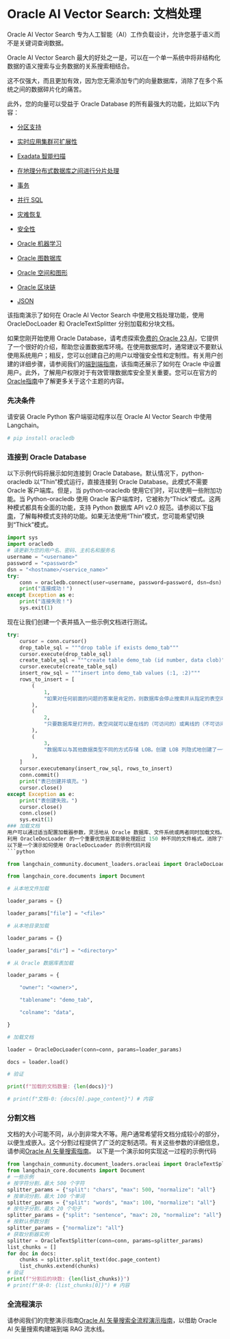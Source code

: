 # Oracle AI Vector Search: 文档处理

Oracle AI Vector Search 专为人工智能（AI）工作负载设计，允许您基于语义而不是关键词查询数据。

Oracle AI Vector Search 最大的好处之一是，可以在一个单一系统中将非结构化数据的语义搜索与业务数据的关系搜索相结合。

这不仅强大，而且更加有效，因为您无需添加专门的向量数据库，消除了在多个系统之间的数据碎片化的痛苦。

此外，您的向量可以受益于 Oracle Database 的所有最强大的功能，比如以下内容：

* [分区支持](https://www.oracle.com/database/technologies/partitioning.html)

* [实时应用集群可扩展性](https://www.oracle.com/database/real-application-clusters/)

* [Exadata 智能扫描](https://www.oracle.com/database/technologies/exadata/software/smartscan/)

* [在地理分布式数据库之间进行分片处理](https://www.oracle.com/database/distributed-database/)

* [事务](https://docs.oracle.com/en/database/oracle/oracle-database/23/cncpt/transactions.html)

* [并行 SQL](https://docs.oracle.com/en/database/oracle/oracle-database/21/vldbg/parallel-exec-intro.html#GUID-D28717E4-0F77-44F5-BB4E-234C31D4E4BA)

* [灾难恢复](https://www.oracle.com/database/data-guard/)

* [安全性](https://www.oracle.com/security/database-security/)

* [Oracle 机器学习](https://www.oracle.com/artificial-intelligence/database-machine-learning/)

* [Oracle 图数据库](https://www.oracle.com/database/integrated-graph-database/)

* [Oracle 空间和图形](https://www.oracle.com/database/spatial/)

* [Oracle 区块链](https://docs.oracle.com/en/database/oracle/oracle-database/23/arpls/dbms_blockchain_table.html#GUID-B469E277-978E-4378-A8C1-26D3FF96C9A6)

* [JSON](https://docs.oracle.com/en/database/oracle/oracle-database/23/adjsn/json-in-oracle-database.html)

该指南演示了如何在 Oracle AI Vector Search 中使用文档处理功能，使用 OracleDocLoader 和 OracleTextSplitter 分别加载和分块文档。

如果您刚开始使用 Oracle Database，请考虑探索[免费的 Oracle 23 AI](https://www.oracle.com/database/free/#resources)，它提供了一个很好的介绍，帮助您设置数据库环境。在使用数据库时，通常建议不要默认使用系统用户；相反，您可以创建自己的用户以增强安全性和定制性。有关用户创建的详细步骤，请参阅我们的[端到端指南](https://github.com/langchain-ai/langchain/blob/master/cookbook/oracleai_demo.ipynb)，该指南还展示了如何在 Oracle 中设置用户。此外，了解用户权限对于有效管理数据库安全至关重要。您可以在官方的[Oracle指南](https://docs.oracle.com/en/database/oracle/oracle-database/19/admqs/administering-user-accounts-and-security.html#GUID-36B21D72-1BBB-46C9-A0C9-F0D2A8591B8D)中了解更多关于这个主题的内容。

### 先决条件

请安装 Oracle Python 客户端驱动程序以在 Oracle AI Vector Search 中使用 Langchain。 

```python
# pip install oracledb
```

### 连接到 Oracle Database

以下示例代码将展示如何连接到 Oracle Database。默认情况下，python-oracledb 以“Thin”模式运行，直接连接到 Oracle Database。此模式不需要 Oracle 客户端库。但是，当 python-oracledb 使用它们时，可以使用一些附加功能。当 Python-oracledb 使用 Oracle 客户端库时，它被称为“Thick”模式。这两种模式都具有全面的功能，支持 Python 数据库 API v2.0 规范。请参阅以下[指南](https://python-oracledb.readthedocs.io/en/latest/user_guide/appendix_a.html#featuresummary)，了解每种模式支持的功能。如果无法使用“Thin”模式，您可能希望切换到“Thick”模式。

```python
import sys
import oracledb
# 请更新为您的用户名、密码、主机名和服务名
username = "<username>"
password = "<password>"
dsn = "<hostname>/<service_name>"
try:
    conn = oracledb.connect(user=username, password=password, dsn=dsn)
    print("连接成功！")
except Exception as e:
    print("连接失败！")
    sys.exit(1)
```

现在让我们创建一个表并插入一些示例文档进行测试。

```python
try:
    cursor = conn.cursor()
    drop_table_sql = """drop table if exists demo_tab"""
    cursor.execute(drop_table_sql)
    create_table_sql = """create table demo_tab (id number, data clob)"""
    cursor.execute(create_table_sql)
    insert_row_sql = """insert into demo_tab values (:1, :2)"""
    rows_to_insert = [
        (
            1,
            "如果对任何前面的问题的答案是肯定的，则数据库会停止搜索并从指定的表空间分配空间；否则，空间将从数据库默认的共享临时表空间分配。",
        ),
        (
            2,
            "只要数据库是打开的，表空间就可以是在线的（可访问的）或离线的（不可访问的）。\n通常情况下，表空间是在线的，以便其数据对用户可用。SYSTEM 表空间和临时表空间不能被脱机。",
        ),
        (
            3,
            "数据库以与其他数据类型不同的方式存储 LOB。创建 LOB 列隐式地创建了一个 LOB 段和一个 LOB 索引。包含 LOB 段和 LOB 索引的表空间总是存储在一起，可能与包含表的表空间不同。\n有时，数据库可以将少量 LOB 数据存储在表本身而不是在单独的 LOB 段中。",
        ),
    ]
    cursor.executemany(insert_row_sql, rows_to_insert)
    conn.commit()
    print("表已创建并填充。")
    cursor.close()
except Exception as e:
    print("表创建失败。")
    cursor.close()
    conn.close()
    sys.exit(1)
### 加载文档
用户可以通过适当配置加载器参数，灵活地从 Oracle 数据库、文件系统或两者同时加载文档。有关这些参数的详细信息，请参阅[Oracle AI 矢量搜索指南](https://docs.oracle.com/en/database/oracle/oracle-database/23/arpls/dbms_vector_chain1.html#GUID-73397E89-92FB-48ED-94BB-1AD960C4EA1F)。
利用 OracleDocLoader 的一个重要优势是其能够处理超过 150 种不同的文件格式，消除了针对不同文档类型使用多个加载器的需要。有关支持格式的完整列表，请参阅[Oracle Text 支持的文档格式](https://docs.oracle.com/en/database/oracle/oracle-database/23/ccref/oracle-text-supported-document-formats.html)。
以下是一个演示如何使用 OracleDocLoader 的示例代码片段
```python

from langchain_community.document_loaders.oracleai import OracleDocLoader

from langchain_core.documents import Document

# 从本地文件加载

loader_params = {}

loader_params["file"] = "<file>"

# 从本地目录加载

loader_params = {}

loader_params["dir"] = "<directory>"

# 从 Oracle 数据库表加载

loader_params = {

    "owner": "<owner>",

    "tablename": "demo_tab",

    "colname": "data",

}

# 加载文档

loader = OracleDocLoader(conn=conn, params=loader_params)

docs = loader.load()

# 验证

print(f"加载的文档数量: {len(docs)}")

# print(f"文档-0: {docs[0].page_content}") # 内容

```
### 分割文档
文档的大小可能不同，从小到非常大不等。用户通常希望将文档分成较小的部分，以便生成嵌入。这个分割过程提供了广泛的定制选项。有关这些参数的详细信息，请参阅[Oracle AI 矢量搜索指南](https://docs.oracle.com/en/database/oracle/oracle-database/23/arpls/dbms_vector_chain1.html#GUID-4E145629-7098-4C7C-804F-FC85D1F24240)。
以下是一个演示如何实现这一过程的示例代码
```python
from langchain_community.document_loaders.oracleai import OracleTextSplitter
from langchain_core.documents import Document
# 一些示例
# 按字符分割，最大 500 个字符
splitter_params = {"split": "chars", "max": 500, "normalize": "all"}
# 按单词分割，最大 100 个单词
splitter_params = {"split": "words", "max": 100, "normalize": "all"}
# 按句子分割，最大 20 个句子
splitter_params = {"split": "sentence", "max": 20, "normalize": "all"}
# 按默认参数分割
splitter_params = {"normalize": "all"}
# 获取分割器实例
splitter = OracleTextSplitter(conn=conn, params=splitter_params)
list_chunks = []
for doc in docs:
    chunks = splitter.split_text(doc.page_content)
    list_chunks.extend(chunks)
# 验证
print(f"分割后的块数: {len(list_chunks)}")
# print(f"块-0: {list_chunks[0]}") # 内容
```

### 全流程演示

请参阅我们的完整演示指南[Oracle AI 矢量搜索全流程演示指南](https://github.com/langchain-ai/langchain/tree/master/cookbook/oracleai_demo.ipynb)，以借助 Oracle AI 矢量搜索构建端到端 RAG 流水线。